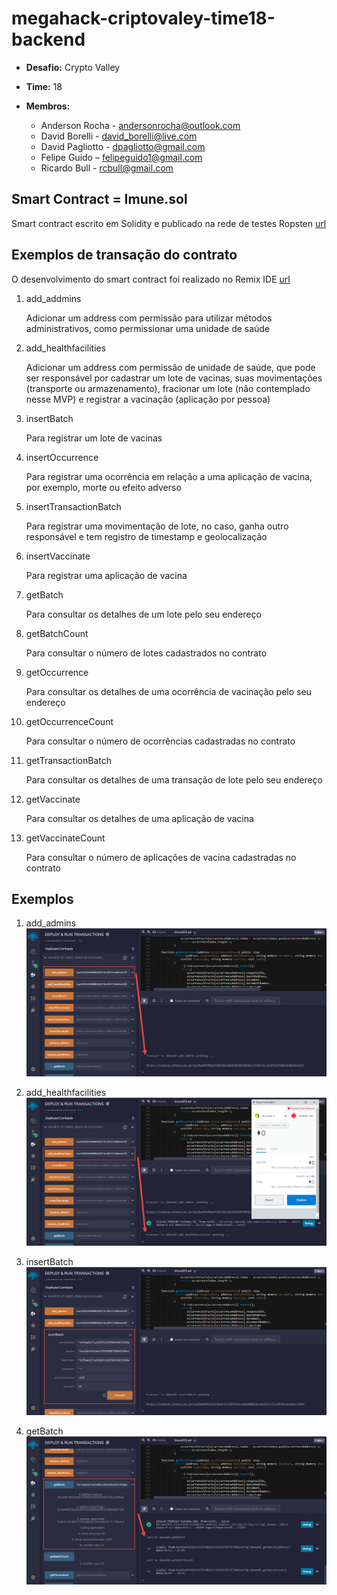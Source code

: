 # megahack-criptovaley-time18-backend

- **Desafio:** Crypto Valley
- **Time:** 18
- **Membros:**

    - Anderson Rocha - andersonrocha@outlook.com
    - David Borelli - david_borelli@live.com
    - David Pagliotto - dpagliotto@gmail.com
    - Felipe Guido – felipeguido1@gmail.com
    - Ricardo Bull - rcbull@gmail.com

## Smart Contract = Imune.sol

Smart contract escrito em Solidity e publicado na rede de testes Ropsten [url](https://ropsten.etherscan.io/)

## Exemplos de transação do contrato

O desenvolvimento do smart contract foi realizado no Remix IDE [url](https://remix.ethereum.org/)

1. add_addmins

    Adicionar um address com permissão para utilizar métodos administrativos, como permissionar uma unidade de saúde

2. add_healthfacilities

    Adicionar um address com permissão de unidade de saúde, que pode ser responsável por cadastrar um lote de vacinas, suas
movimentações (transporte ou armazenamento), fracionar um lote (não contemplado nesse MVP) e registrar a vacinação (aplicação por pessoa)

3. insertBatch

    Para registrar um lote de vacinas

4. insertOccurrence

    Para registrar uma ocorrência em relação a uma aplicação de vacina, por exemplo, morte ou efeito adverso

5. insertTransactionBatch

    Para registrar uma movimentação de lote, no caso, ganha outro responsável e tem registro de timestamp e geolocalização

6. insertVaccinate

    Para registrar uma aplicação de vacina

7. getBatch

    Para consultar os detalhes de um lote pelo seu endereço
    
8. getBatchCount

    Para consultar o número de lotes cadastrados no contrato
    
9. getOccurrence

    Para consultar os detalhes de uma ocorrência de vacinação pelo seu endereço
    
10. getOccurrenceCount

    Para consultar o número de ocorrências cadastradas no contrato
    
11. getTransactionBatch

    Para consultar os detalhes de uma transação de lote pelo seu endereço
    
12. getVaccinate

    Para consultar os detalhes de uma aplicação de vacina
    
13. getVaccinateCount

    Para consultar o número de aplicações de vacina cadastradas no contrato


## Exemplos

1. add_admins
![add admins](./docs/images/add_admins.png)

2. add_healthfacilities
![add_healthfacilities](./docs/images/add_healthfacilities.png)

3. insertBatch
![insertBatch](./docs/images/insertBatch.png)

4. getBatch
![getBatch](./docs/images/getBatch.png)

